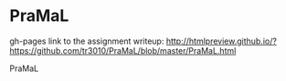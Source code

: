 PraMaL
======

gh-pages link to the assignment writeup: http://htmlpreview.github.io/?https://github.com/tr3010/PraMaL/blob/master/PraMaL.html

PraMaL
